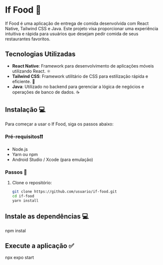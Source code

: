 # If Food 🥕

If Food é uma aplicação de entrega de comida desenvolvida com React Native, Tailwind CSS e Java. Este projeto visa proporcionar uma experiência intuitiva e rápida para usuários que desejam pedir comida de seus restaurantes favoritos.

## Tecnologias Utilizadas

- **React Native**: Framework para desenvolvimento de aplicações móveis utilizando React. ⚛️
- **Tailwind CSS**: Framework utilitário de CSS para estilização rápida e eficiente. 🍃
- **Java**: Utilizado no backend para gerenciar a lógica de negócios e operações de banco de dados. ☕

## Instalação 💻

Para começar a usar o If Food, siga os passos abaixo:

### Pré-requisitos❗❗

- Node.js
- Yarn ou npm
- Android Studio / Xcode (para emulação)

### Passos 🚶

1. Clone o repositório:

   ```bash
   git clone https://github.com/usuario/if-food.git
   cd if-food
   yarn install
   
## Instale as dependências 💻
   npm instal

## Execute a aplicação ✅
   npx expo start


